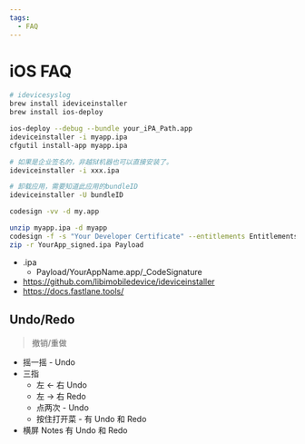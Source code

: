 ```yaml
---
tags:
  - FAQ
---
```


# iOS FAQ

```bash
# idevicesyslog
brew install ideviceinstaller
brew install ios-deploy

ios-deploy --debug --bundle your_iPA_Path.app
ideviceinstaller -i myapp.ipa
cfgutil install-app myapp.ipa

# 如果是企业签名的，非越狱机器也可以直接安装了。
ideviceinstaller -i xxx.ipa

# 卸载应用，需要知道此应用的bundleID
ideviceinstaller -U bundleID

codesign -vv -d my.app

unzip myapp.ipa -d myapp
codesign -f -s "Your Developer Certificate" --entitlements Entitlements.plist Payload/YourAppName.app
zip -r YourApp_signed.ipa Payload
```

- .ipa
  - Payload/YourAppName.app/\_CodeSignature
- https://github.com/libimobiledevice/ideviceinstaller
- https://docs.fastlane.tools/

## Undo/Redo

> 撤销/重做

- 摇一摇 - Undo
- 三指
  - 左 <- 右 Undo
  - 左 -> 右 Redo
  - 点两次 - Undo
  - 按住打开菜 - 有 Undo 和 Redo
- 横屏 Notes 有 Undo 和 Redo
